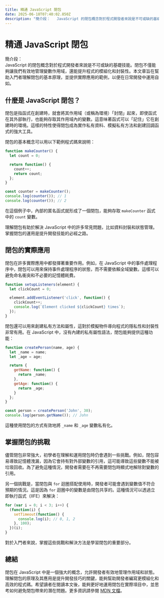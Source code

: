 ```yaml
---
title: 精通 JavaScript 閉包
date: 2025-06-18T07:40:02.850Z
description: "簡介段：   JavaScript 的閉包概念對於程式開發者來說是不可或缺的基礎技能。閉包不僅能夠讓我們有效地管理變數作用域，還能提升程式的模組化和封裝性。本文章旨在幫助入門者理解閉包的基本原理，並提供實際應用的範例，以便在日常開發中運用自如。"
---
```


# 精通 JavaScript 閉包

簡介段：  
JavaScript 的閉包概念對於程式開發者來說是不可或缺的基礎技能。閉包不僅能夠讓我們有效地管理變數作用域，還能提升程式的模組化和封裝性。本文章旨在幫助入門者理解閉包的基本原理，並提供實際應用的範例，以便在日常開發中運用自如。

## 什麼是 JavaScript 閉包？

閉包是指函式在創建時，就會將其作用域（或稱為環境）「封閉」起來，即使函式在其外部執行，也能夠存取其作用域內的變數。這意味著函式可以「記住」它在創建時的環境。這樣的特性使得閉包成為實作私有資料、模擬私有方法和創建回調函式的強大工具。

閉包的基本概念可以用以下範例程式碼來說明：

```javascript
function makeCounter() {
  let count = 0;

  return function() {
    count++;
    return count;
  };
}

const counter = makeCounter();
console.log(counter()); // 1
console.log(counter()); // 2
```

在這個例子中，內部的匿名函式就形成了一個閉包，能夠存取 `makeCounter` 函式中的 `count` 變數。

理解閉包有助於解決 JavaScript 中的許多常見問題，比如資料封裝和狀態管理。掌握閉包的運用是提升開發技能的必經之路。

## 閉包的實際應用

閉包在許多實際應用中都發揮著重要作用。例如，在 JavaScript 中的事件處理程序中，閉包可以用來保持事件處理程序的狀態，而不需要依賴全域變數。這樣可以避免命名衝突和不必要的記憶體耗費。

```javascript
function setupListeners(element) {
  let clickCount = 0;

  element.addEventListener('click', function() {
    clickCount++;
    console.log(`Element clicked ${clickCount} times`);
  });
}
```

閉包還可以用來創建私有方法和屬性，這對於模擬物件導向程式的隱私性和封裝性非常有用。在 JavaScript 中，沒有內建的私有屬性語法，閉包能夠提供這種功能：

```javascript
function createPerson(name, age) {
  let _name = name;
  let _age = age;

  return {
    getName: function() {
      return _name;
    },
    getAge: function() {
      return _age;
    }
  };
}

const person = createPerson('John', 30);
console.log(person.getName()); // John
```

這種使用閉包的方式有效地將 `_name` 和 `_age` 變數私有化。

## 掌握閉包的挑戰

儘管閉包非常強大，初學者在理解和運用閉包時仍會遇到一些挑戰。例如，閉包容易導致記憶體洩漏，因為它會持有對外部變數的引用，這可能導致這些變數不能被垃圾回收。為了避免這種情況，開發者需要在不再需要閉包時顯式地解除對變數的引用。

另一個挑戰是，當閉包與 `for` 迴圈搭配使用時，開發者可能會遇到變數值不符合預期的情況。這是因為 `for` 迴圈中的變數是由閉包共享的。這種情況可以透過立即執行函式（IIFE）來解決：

```javascript
for (var i = 0; i < 3; i++) {
  (function(i) {
    setTimeout(function() {
      console.log(i); // 0, 1, 2
    }, 100);
  })(i);
}
```

對於入門者來說，掌握這些挑戰和解決方法是學習閉包的重要部分。

## 總結

閉包在 JavaScript 中是一個強大的概念，允許開發者有效地管理作用域和狀態。理解閉包的原理及其應用是提升開發技巧的關鍵，能夠幫助開發者編寫更模組化和高效的程式碼。希望讀者在閱讀本文後，能夠更好地運用閉包在實際項目中，並思考如何避免閉包帶來的潛在問題。更多資訊請參閱 [MDN 文檔](https://developer.mozilla.org/zh-TW/docs/Web/JavaScript/Closures)。